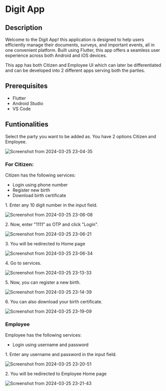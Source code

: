<h1>Digit App</h1>

<h2>Description</h2>

<p>Welcome to the Digit App! this application is designed to help users efficiently manage their documents, surveys, and important events, all in one convenient platform. Built using Flutter, this app offers a seamless user experience across both Android and iOS devices.</p>

<p>This app has both Citizen and Employee UI which can later be differentiated and can be developed into 2 different apps serving both the parties.</p>

<h2>Prerequisites</h2>

<ul>
  <li>Flutter</li>
  <li>Android Studio</li>
  <li>VS Code</li>
</ul>

<h2>Funtionalities</h2>

<p>Select the party you want to be added as. You have 2 options Citizen and Employee.</p>

![Screenshot from 2024-03-25 23-04-35](https://github.com/Beserker-356/Digit_app/assets/141203631/76505459-8725-40b5-96e3-3a1715759dfb)


<h3>For Citizen: </h3>

<p>Citizen has the following services:</p> 
<ul>
  <li>Login using phone number</li>
  <li>Register new birth</li>
  <li>Download birth certificate</li>
</ul>

<p>1. Enter any 10 digit number in the input field.</p>

![Screenshot from 2024-03-25 23-06-08](https://github.com/Beserker-356/Digit_app/assets/141203631/144f18fd-1abc-4893-8073-ee52e5a2ee64)

<p>2. Now, enter "1111" as OTP and click "Login".</p>

![Screenshot from 2024-03-25 23-06-21](https://github.com/Beserker-356/Digit_app/assets/141203631/6f37ff39-93e1-4768-8a11-b605c1a7df94)

<p>3. You will be redirected to Home page</p>

![Screenshot from 2024-03-25 23-06-34](https://github.com/Beserker-356/Digit_app/assets/141203631/ef9e3a1a-559e-4bb0-ac35-7adba5c3d955)

<p>4. Go to services.</p>

![Screenshot from 2024-03-25 23-13-33](https://github.com/Beserker-356/Digit_app/assets/141203631/3ece6eb8-0258-4acf-a1ab-e6e48f9068c4)

<p>5. Now, you can register a new birth.</p>

![Screenshot from 2024-03-25 23-14-39](https://github.com/Beserker-356/Digit_app/assets/141203631/1d69bd36-584e-448a-b9be-72c9b8d91ba7)

<p>6. You can also download your birth certificate.</p>

![Screenshot from 2024-03-25 23-19-09](https://github.com/Beserker-356/Digit_app/assets/141203631/8b5527dd-cdbf-43e6-b766-bb6fc27f14fe)

<h3>Employee</h3>

<p>Employee has the following services:</p> 
<ul>
  <li>Login using username and password</li>
</ul>

<p>1. Enter any username and password in the input field.</p>

![Screenshot from 2024-03-25 23-20-51](https://github.com/Beserker-356/Digit_app/assets/141203631/be3cc191-24ab-484a-95b7-d5643aa0304a)

<p>2. You will be redirected to Employee Home page</p>

![Screenshot from 2024-03-25 23-21-43](https://github.com/Beserker-356/Digit_app/assets/141203631/374ab753-a3e7-4cec-b92c-57b28a4ac672)

